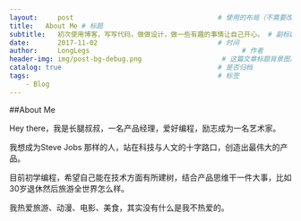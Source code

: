 ```yaml
---
layout:     post                                    # 使用的布局（不需要改）
title:   About Me # 标题
subtitle:   初次使用博客，写写代码，做做设计，做一些有趣的事情让自己开心。 # 副标题
date:       2017-11-02                              # 时间
author:     LongLegs                                      # 作者
header-img: img/post-bg-debug.png                    # 这篇文章标题背景图片
catalog: true                                       # 是否归档
tags:                                               # 标签
    - Blog
---
```



##About Me

Hey there，我是长腿叔叔，一名产品经理，爱好编程，励志成为一名艺术家。

我想成为Steve Jobs 那样的人，站在科技与人文的十字路口，创造出最伟大的产品。

目前初学编程，希望自己能在技术方面有所建树，结合产品思维干一件大事，比如 30岁退休然后旅游全世界怎么样。

我热爱旅游、动漫、电影、美食，其实没有什么是我不热爱的。
